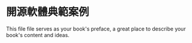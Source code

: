 # 開源軟體典範案例

This file file serves as your book's preface, a great place to describe your book's content and ideas.

